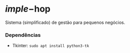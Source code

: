 # $imple-$hop
Sistema (simplificado) de gestão para pequenos negócios.

### Dependências

- Tkinter: `sudo apt install python3-tk`
